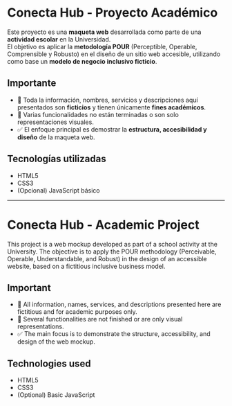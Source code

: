 # Conecta Hub - Proyecto Académico

Este proyecto es una **maqueta web** desarrollada como parte de una **actividad escolar** en la Universidad.  
El objetivo es aplicar la **metodología POUR** (Perceptible, Operable, Comprensible y Robusto) en el diseño de un sitio web accesible, utilizando como base un **modelo de negocio inclusivo ficticio**.

## Importante
- 🚨 Toda la información, nombres, servicios y descripciones aquí presentados son **ficticios** y tienen únicamente **fines académicos**.  
- 🚧 Varias funcionalidades no están terminadas o son solo representaciones visuales.  
- ✅ El enfoque principal es demostrar la **estructura, accesibilidad y diseño** de la maqueta web.

## Tecnologías utilizadas
- HTML5  
- CSS3  
- (Opcional) JavaScript básico

  

- --------------------------------------------------------------------------------------------------------------------------------------------------------------------------------------------------------------------------------------------


# Conecta Hub - Academic Project
This project is a web mockup developed as part of a school activity at the University.
The objective is to apply the POUR methodology (Perceivable, Operable, Understandable, and Robust) in the design of an accessible website, based on a fictitious inclusive business model.

## Important
- 🚨 All information, names, services, and descriptions presented here are fictitious and for academic purposes only.
- 🚧 Several functionalities are not finished or are only visual representations.
- ✅ The main focus is to demonstrate the structure, accessibility, and design of the web mockup.

## Technologies used
- HTML5
- CSS3
- (Optional) Basic JavaScript
